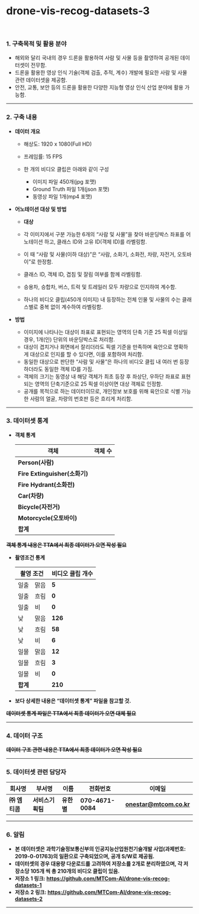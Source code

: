 # drone-vis-recog-datasets-3

<br>

<h3>1. 구축목적 및 활용 분야</h3>

- 해외와 달리 국내의 경우 드론을 활용하여 사람 및 사물 등을 촬영하여 공개된 데이터셋이 전무함.
- 드론을 활용한 영상 인식 기술(객체 검출, 추적, 계수) 개발에 필요한 사람 및 사물 관련 데이터셋을 제공함.
- 안전, 교통, 보안 등의 드론을 활용한 다양한 지능형 영상 인식 산업 분야에 활용 가능함.

___




<h3>2. 구축 내용</h3>

- **데이터 개요**

  - 해상도: 1920 x 1080(Full HD)

  - 프레임률: 15 FPS
  - 한 개의 비디오 클립은 아래와 같이 구성
    - 이미지 파일 450개(jpg 포맷)
    - Ground Truth 파일 1개(json 포맷)
    - 동영상 파일 1개(mp4 포맷)

 

- **어노테이션 대상 및 방법** 
  
  - **대상**
  - 각 이미지에서 구분 가능한 6개의 “사람 및 사물”을 찾아 바운딩박스 좌표를 어노테이션 하고, 클래스 ID와 고유 ID(객체 ID)를 라벨링함.
  
  - 이 때 “사람 및 사물(이하 대상)”은 “사람, 소화기, 소화전, 차량, 자전거, 오토바이”로 한정함.
  
  - 클래스 ID, 객체 ID, 겹침 및 잘림 여부를 함께 라벨링함.
  
  - 승용차, 승합차, 버스, 트럭 및 트레일러 모두 차량으로 인지하여 계수함.
  
  - 하나의 비디오 클립(450개 이미지) 내 등장하는 전체 인물 및 사물의 수는 클래스별로 중복 없이 계수하여 라벨링함.
  
    
  
- **방법**
  
    - 이미지에 나타나는 대상이 좌표로 표현되는 영역의 단축 기준 25 픽셀 이상일 경우, 1개(인) 단위의 바운딩박스로 처리함.
    - 대상이 겹치거나 화면에서 잘리더라도 픽셀 기준을 만족하며 육안으로 명확하게 대상으로 인지를 할 수 있다면, 이를 포함하여 처리함.
    - 동일한 대상으로 판단한 “사람 및 사물”은 하나의 비디오 클립 내 여러 번 등장하더라도 동일한 객체 ID를 가짐.
    - 객체의 크기는 동영상 내 해당 객체가 최초 등장 후 좌상단, 우하단 좌표로 표현되는 영역의 단축기준으로 25 픽셀 이상이면 대상 객체로 인정함.
    - 공개를 목적으로 하는 데이터이므로, 개인정보 보호를 위해 육안으로 식별 가능한 사람의 얼굴, 차량의 번호판 등은 흐리게 처리함.

___



<h3>3. 데이터셋 통계</h3>

- **객체 통계**

  | **객체**                      | **객체 수** |
  | ----------------------------- | ----------- |
  | **Person(사람)**              |             |
  | **Fire Extinguisher(소화기)** |             |
  | **Fire Hydrant(소화전)**      |             |
  | **Car(차량)**                 |             |
  | **Bicycle(자전거)**           |             |
  | **Motorcycle(오토바이)**      |             |
  | **합계**                      |             |

 

~~**객체 통계 내용은 TTA에서 최종 데이터가 오면 작성 필요**~~

 

- **촬영조건 통계**
  <table>
       <thead>
           <tr>               
               <th colspan=2><b>      촬영 조건      </b></th>
               <th colspan=1><b>비디오 클립 개수</b></th>
           </tr>
       </thead>
       <tbody>
           <tr>               
               <td>일출</td>
               <td>맑음</td>
               <td><b>5</b></td>
           </tr>
           <tr>               
               <td>일출</td>
               <td>흐림</td>
               <td><b>0</b></td>
           </tr>
           <tr>            
                <td>일출</td>
                <td>비</td>
                <td><b>0</b></td>                
           </tr>
           <tr>            
                <td>낮</td>
                <td>맑음</td>
                <td><b>126</b></td>
           </tr>
           <tr>            
                <td>낮</td>
                <td>흐림</td>
                <td><b>58</b></td>
           </tr>
           <tr>            
                <td>낮</td>
                <td>비</td>
                <td><b>6</b></td>
           </tr>
           <tr>            
                <td>일몰</td>
                <td>맑음</td>
                <td><b>12</b></td>
           </tr>
           <tr>            
                <td>일몰</td>
                <td>흐림</td>
                <td><b>3</b></td>
           </tr>
           <tr>            
                <td>일몰</td>
                <td>비</td>
                <td><b>0</b></td>
           </tr>
           <tr>            
                <td colspan=2><b>합계</b></td>
                <td><b>210</b></td>
           </tr>
       </tbody>
  </table>

- **보다 상세한 내용은 “데이터셋 통계” 파일을 참고할 것.**  

~~**데이터셋 통계 파일은 TTA에서 최종 데이터가 오면 대체 필요**~~

___



<h3>4. 데이터 구조</h3>

~~**데이터 구조 관련 내용은 TTA에서 최종 데이터가 오면 작성 필요**~~ 

___

 

<h3>5. 데이터셋 관련 담당자</h3>

| **회사명**    | **부서명**       | **이름**   | **전화번호**      | **이메일**              |
| ------------- | ---------------- | ---------- | ----------------- | ----------------------- |
| **㈜ 엠티콤** | **서비스기획팀** | **유한별** | **070-4671-0084** | **onestar@mtcom.co.kr** |

___

 

<h3>6. 알림</h3>

- **본 데이터셋은 과학기술정보통신부의 인공지능산업원천기술개발 사업(과제번호: 2019-0-01763)의 일환으로 구축되었으며, 공개 S/W로 제공됨.**
- **데이터셋의 경우 대용량 다운로드를 고려하여 저장소를 2개로 분리하였으며, 각 저장소당 105개 씩 총 210개의 비디오 클립이 있음.** 
- **저장소 1 링크:  https://github.com/MTCom-AI/drone-vis-recog-datasets-1** 
- **저장소 2 링크:  https://github.com/MTCom-AI/drone-vis-recog-datasets-2**

___

